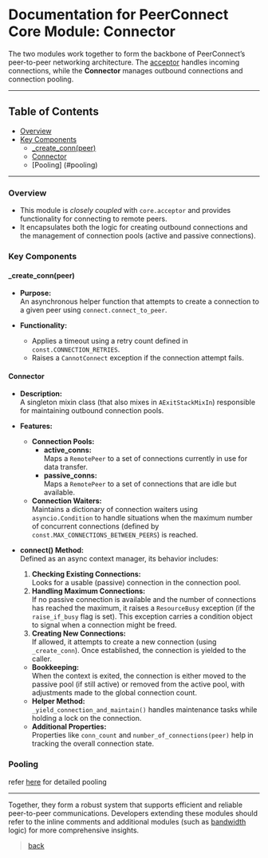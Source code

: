 # Documentation for PeerConnect Core Module:  Connector

The two modules work together to form the backbone of PeerConnect’s peer-to-peer networking architecture.
The [acceptor](/docs/core/acceptor.md) handles incoming connections, while the **Connector** manages outbound
connections and connection pooling.

---

## Table of Contents

- [Overview](#overview)
- [Key Components](#key-components)
  - [_create_conn(peer)](#_create_connpeer)
  - [Connector](#connector)
  - [Pooling] (#pooling)

---

### Overview

- This module is *closely coupled* with `core.acceptor` and provides functionality for connecting to remote peers.
- It encapsulates both the logic for creating outbound connections and the management of connection pools (active and
  passive connections).

### Key Components

#### _create_conn(peer)

- **Purpose:**  
  An asynchronous helper function that attempts to create a connection to a given peer using `connect.connect_to_peer`.

- **Functionality:**
  - Applies a timeout using a retry count defined in `const.CONNECTION_RETRIES`.
  - Raises a `CannotConnect` exception if the connection attempt fails.

#### Connector

- **Description:**  
  A singleton mixin class (that also mixes in `AExitStackMixIn`) responsible for maintaining outbound connection pools.

- **Features:**
  - **Connection Pools:**
    - **active_conns:**  
          Maps a `RemotePeer` to a set of connections currently in use for data transfer.
    - **passive_conns:**  
          Maps a `RemotePeer` to a set of connections that are idle but available.
  - **Connection Waiters:**  
      Maintains a dictionary of connection waiters using `asyncio.Condition` to handle situations when the maximum
      number of concurrent connections (defined by `const.MAX_CONNECTIONS_BETWEEN_PEERS`) is reached.

- **connect() Method:**  
  Defined as an async context manager, its behavior includes:
    1. **Checking Existing Connections:**  
       Looks for a usable (passive) connection in the connection pool.
    2. **Handling Maximum Connections:**  
       If no passive connection is available and the number of connections has reached the maximum, it raises a
       `ResourceBusy` exception (if the `raise_if_busy` flag is set). This exception carries a condition object to
       signal when a connection might be freed.
    3. **Creating New Connections:**  
       If allowed, it attempts to create a new connection (using `_create_conn`). Once established, the connection is
       yielded to the caller.

  - **Bookkeeping:**  
      When the context is exited, the connection is either moved to the passive pool (if still active) or removed from
      the active pool, with adjustments made to the global connection count.
  - **Helper Method:**  
      `_yield_connection_and_maintain()` handles maintenance tasks while holding a lock on the connection.
  - **Additional Properties:**  
      Properties like `conn_count` and `number_of_connections(peer)` help in tracking the overall connection state.

### Pooling

refer [here](/docs/core/bandwidth.md#incoming-and-outgoing-connections) for detailed pooling

---

Together, they form a robust system that supports efficient and reliable peer-to-peer communications. Developers
extending these modules should refer to the inline comments and additional modules (such
as [bandwidth](/docs/core/bandwidth.md) logic) for more comprehensive insights.

> [back](/docs/core)
